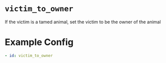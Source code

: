 # `victim_to_owner`

If the victim is a tamed animal, set the victim to be the owner of the animal

# Example Config
```yaml
- id: victim_to_owner
```
